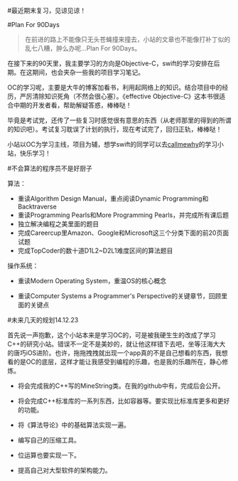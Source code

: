 
#最近期末复习，见谅见谅！

#Plan For 90Days
>在前进的路上不能像只无头苍蝇撞来撞去，小站的文章也不能像打补丁似的乱七八糟，肿么办呢...Plan For 90Days。

在接下来的90天里，我主要学习的方向是Objective-C，swift的学习安排在后期。在这期间，也会夹杂一些我的项目学习笔记。

OC的学习呢，主要是大牛的博客加看书，利用起网络上的知识。结合项目中的经历，严厉清除知识死角（不然会很心塞）。《effective Objective-C》这本书很适合中期的开发者看，帮助解疑答惑，棒棒哒！

毕竟是考试党，还传了一些复习时感觉很有意思的东西（从老师那里的得到的所谓的知识吧）。考试复习耽误了计划的执行，现在考试完了，回归正轨，棒棒哒！

小站以OC为学习主线，项目为辅，想学swift的同学可以去[callmewhy](https://github.com/callmewhy/Swift90Days)的学习小站，快乐学习！

#不会算法的程序员不是好厨子

算法：

- 重读Algorithm Design Manual，重点阅读Dynamic Programming和Backtraverse
- 重读Programming Pearls和More Programming Pearls，并完成所有课后题
- 独立解决编程之美里面的题目
- 完成Careercup里Amazon、Google和Microsoft这三个分类下面的前20页面试题
- 完成TopCoder的数十道D1L2~D2L1难度区间的算法题目


操作系统：

- 重读Modern Operating System，重温OS的核心概念

- 重读Computer Systems a Programmer's Perspective的关键章节，回顾里面的关键点

#未来几天的规划14.12.23

首先说一声抱歉，这个小站本来是学习OC的，可是被我硬生生的改成了学习C++的研究小站。错误不一定不是美妙的，就让他这样错下去吧，坐等汪海大大的唐巧iOS进阶。也许，拖拖拽拽就出现一个app真的不是自己想看的东西，我想看的是OC的底层，这样才能让我感受到编程的乐趣，也是我的乐趣所在，静心修炼。

- 将会完成我的C++写的MineString类。在我的github中有，完成后会公开。

- 将会完成C++标准库的一系列东西，比如容器等。要实现比标准库更多和更好的功能。

- 将《算法导论》中的基础算法实现一遍。

- 编写自己的压缩工具。

- 位运算也要实现一下。

- 提高自己对大型软件的架构能力。





